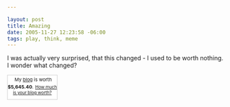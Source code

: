 ```yaml
--- 

layout: post
title: Amazing
date: 2005-11-27 12:23:58 -06:00
tags: play, think, meme
---
```

I was actually very surprised, that this changed - I used to be worth nothing.  I wonder what changed?
<div style="border: 1px solid #cccccc; background-color: white; width: 115px; text-align: center; padding: 0 0 10px 0;">
<p style="margin: 0;"><img style="border: 0;" src="http://static.flickr.com/23/25822676_789bf55448_t.jpg" alt="" />
<span style="font-size: 11px;">My <a href="http://base0.net">blog</a> is worth <strong>$5,645.40</strong>.</span>
<span style="font-size: 10px;"><a href="http://www.business-opportunities.biz/projects/how-much-is-your-blog-worth/">How much is your blog worth?</a></span></p>
<a style="border: 0px;" href="http://www.technorati.com/"><img style="border: 0px;" src="http://technorati.com/pix/tech-logo-embed.gif" alt="" /></a>

</div>
